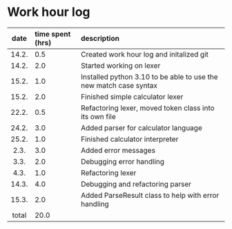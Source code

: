 # Work hour log

| date  | time spent (hrs) | description                                                       |
| :---: | :--------------- | :---------------------------------------------------------------- |
| 14.2. | 0.5              | Created work hour log and initalized git                          |
| 14.2. | 2.0              | Started working on lexer                                          |
| 15.2. | 1.0              | Installed python 3.10 to be able to use the new match case syntax |
| 15.2. | 2.0              | Finished simple calculator lexer                                  |
| 22.2. | 0.5              | Refactoring lexer, moved token class into its own file            |
| 24.2. | 3.0              | Added parser for calculator language                              |
| 25.2. | 1.0              | Finished calculator interpreter                                   |
| 2.3.  | 3.0              | Added error messages                                              |
| 3.3.  | 2.0              | Debugging error handling                                          |
| 4.3.  | 1.0              | Refactoring lexer                                                 |
| 14.3. | 4.0              | Debugging and refactoring parser                                  |
| 15.3. | 2.0              | Added ParseResult class to help with error handling               |
| total | 20.0             |                                                                   |

